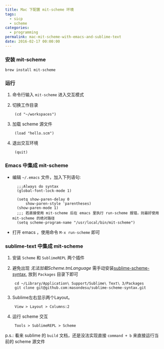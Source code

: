 ```yaml
---
title: Mac 下配置 mit-scheme 环境
tags:
  - sicp
  - scheme
categories:
  - programming
permalink: mac-mit-scheme-with-emacs-and-sublime-text
date: 2016-02-17 00:00:00
---
```



### 安装 mit-scheme

```
brew install mit-scheme
```

### 运行

1. 命令行输入 `mit-scheme` 进入交互模式
2. 切换工作目录

		(cd "~/workspaces")

3. 加载 scheme 源文件

		(load "hello.scm")

4. 退出交互环境

		(quit)

### Emacs 中集成 mit-scheme

- 编辑 `~/.emacs` 文件，加入下列语句:

		;;;Always do syntax
		(global-font-lock-mode 1)

		(setq show-paren-delay 0
      		show-paren-style 'parentheses)
		(show-paren-mode 1)
		;;; 若直接使用 mit-scheme 后在 emacs 里执行 run-scheme 报错，则最好使用 mit-scheme 的绝对路径
		(setq scheme-program-name "/usr/local/bin/mit-scheme")

- 打开 emacs ，使用命令 `M-x run-scheme` 即可


### sublime-text 中集成 mit-scheme

1. 安装 `Scheme` 和 `SublimeREPL` 两个插件
2. 避免出现 *无法加载Scheme.tmLanguage* 需手动安装[sublime-scheme-syntax](https://github.com/masondesu/sublime-scheme-syntax), 放到 `Packages` 目录下即可

		cd ~/Library/Application\ Support/Sublime\ Text\ 3/Packages
		git clone git@github.com:masondesu/sublime-scheme-syntax.git

3. Sublime左右显示两个Layout。

		View > Layout > Columns:2

4. 运行 scheme 交互

		Tools > SublimeREPL > Scheme

p.s.: 看来 sublime 的 `build` 文档，还是没法实现直接 `command + b` 来直接运行当前的 scheme 源文件

